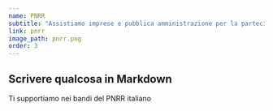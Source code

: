 ```yaml
---
name: PNRR
subtitle: "Assistiamo imprese e pubblica amministrazione per la partecipazione ai bandi pubblici, siamo in grado di supportare per la definizione di progettualità compatibili con il PNRR, nonché per la loro excution."
link: pnrr
image_path: pnrr.png
order: 3
---
```


## Scrivere qualcosa in Markdown

Ti supportiamo nei bandi del PNRR italiano